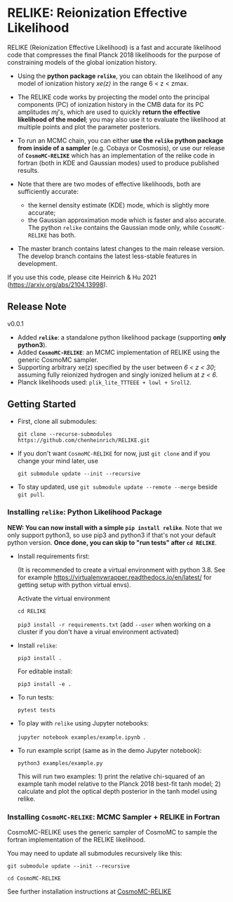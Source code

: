 # RELIKE: Reionization Effective Likelihood

RELIKE (Reionization Effective Likelihood) is a fast and accurate likelihood code that compresses the final Planck 2018 likelihoods for the purpose of constraining models of the global ionization history.

- Using the **python package `relike`**, you can obtain the likelihood of any model of ionization history _xe(z)_ in the range 6 < z < zmax. 

- The RELIKE code works by projecting the model onto the principal components (PC) of ionization history in the CMB data for its PC amplitudes _mj_'s, which are used to quickly **return the effective likelihood of the model**; you may also use it to evaluate the likelihood at multiple points and plot the parameter posteriors. 

- To run an MCMC chain, you can either **use the `relike` python package from inside of a sampler** (e.g. Cobaya or Cosmosis), or use our release of **`CosmoMC-RELIKE`** which has an implementation of the relike code in fortran (both in KDE and Gaussian modes) used to produce published results. 

- Note that there are two modes of effective likelihoods, both are sufficiently accurate: 
    - the kernel density estimate (KDE) mode, which is slightly more accurate;
    - the Gaussian approximation mode which is faster and also accurate. The python `relike` contains the Gaussian mode only, while `CosmoMC-RELIKE` has both. 

- The master branch contains latest changes to the main release version. The develop branch contains the latest less-stable features in development.

If you use this code, please cite Heinrich & Hu 2021 (https://arxiv.org/abs/2104.13998).

## Release Note

v0.0.1 
- Added **`relike`**: a standalone python likelihood package (supporting **only python3**).
- Added **`CosmoMC-RELIKE`**: an MCMC implementation of RELIKE using the generic CosmoMC sampler. 
- Supporting arbitrary xe(z) specified by the user between _6 < z < 30_; assuming fully reionized hydrogen and singly ionized helium at _z < 6_.
- Planck likelihoods used: `plik_lite_TTTEEE + lowl + Sroll2`.

## Getting Started

- First, clone all submodules:

  `git clone --recurse-submodules https://github.com/chenheinrich/RELIKE.git`

- If you don't want `CosmoMC-RELIKE` for now, just `git clone` and if you change your mind later, use

  `git submodule update --init --recursive`
  
- To stay updated, use `git submodule update --remote --merge` beside `git pull`.


### Installing `relike`: Python Likelihood Package

**NEW: You can now install with a simple `pip install relike`**. Note that we only support python3, so use pip3 and python3 if that's not your default python version. **Once done, you can skip to "run tests" after `cd RELIKE`**. 

- Install requirements first: 

  (It is recommended to create a virtual environment with python 3.8. See for example https://virtualenvwrapper.readthedocs.io/en/latest/ for getting setup with python virtual envs).

  Activate the virtual environment

  `cd RELIKE`

  `pip3 install -r requirements.txt` (add `--user` when working on a cluster if you don't have a virual environment activated)

- Install `relike`:

  `pip3 install .`

  For editable install: 
  
  `pip3 install -e .`

- To run tests: 

  `pytest tests`

- To play with `relike` using Jupyter notebooks:

  `jupyter notebook examples/example.ipynb `.

- To run example script (same as in the demo Jupyter notebook): 

  `python3 examples/example.py`

  This will run two examples: 1) print the relative chi-squared of an example tanh model relative to the Planck 2018 best-fit tanh model; 2) calculate and plot the optical depth posterior in the tanh model using relike.

### Installing `CosmoMC-RELIKE`: MCMC Sampler + RELIKE in Fortran 

CosmoMC-RELIKE uses the generic sampler of CosmoMC to sample the fortran implementation of the RELIKE likelihood. 

You may need to update all submodules recursively like this:

  `git submodule update --init --recursive` 
  
  `cd CosmoMC-RELIKE`
  
See further installation instructions at [CosmoMC-RELIKE](https://github.com/chenheinrich/CosmoMC-RELIKE)


  
  
